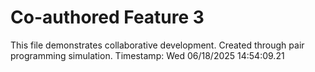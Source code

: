 # Co-authored Feature 3 
 
This file demonstrates collaborative development. 
Created through pair programming simulation. 
Timestamp: Wed 06/18/2025 14:54:09.21 
